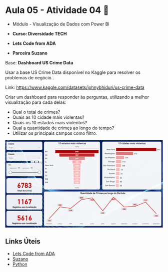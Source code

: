 # Aula 05 - Atividade 04 🚀

* Módulo - Visualização de Dados com Power BI

* **Curso: Diversidade TECH**
* **Lets Code from ADA**
* **Parceira Suzano**

Base: **Dashboard US Crime Data**

Usar a base US Crime Data disponível no Kaggle para resolver os problemas de negócio..

Link: https://www.kaggle.com/datasets/johnybhiduri/us-crime-data

Criar um dashboard para responder às perguntas, utilizando a melhor visualização para cada delas:

- Qual o total de crimes?
- Quais as 10 cidade mais violentas?
- Quais os 10 estados mais violentos?
- Qual a quantidade de crimes ao longo do tempo?
- Utilizar os principais campos como filtro.


![Atividade 04](https://github.com/aluipio/ada_power_bi/blob/main/a_05_at_04/Aula_05_Atividade_4.png)

## Links Úteis

- [Lets Code from ADA](https://ada.tech/)
- [Suzano](https://www.suzano.com.br)
- [Python](https://www.python.org)
